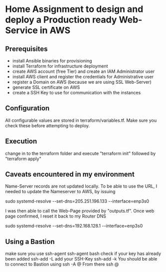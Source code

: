 # Home Assignment to design and deploy a Production ready Web-Service in AWS

## Prerequisites
- install Ansible binaries for provisioning
- install Terraform for infrastructure deployment
- create AWS account (free Tier) and create an IAM Administrator user
- install AWS client and register the credentials for Administrative user
- register a Domain on AWS (because we are using SSL Web-Server)
- generate SSL certificate on AWS
- create a SSH Key to use for communication with the instances

## Configuration
All configurable values are stored in terraform/variables.tf. Make sure you check these before attempting to deploy.

## Execution
change in to the terraform folder and execute "terraform init" followed by "terraform apply"

## Caveats encountered in my environment
Name-Server records are not updated locally. To be able to use the URL, I needed to update the Nameserver to AWS, by issuing

sudo systemd-resolve --set-dns=205.251.196.133 --interface=enp3s0

I was then able to call the Web-Page provided by "outputs.tf". Once web page confirmed, I reset it back to my Router DNS

sudo systemd-resolve --set-dns=192.168.128.1 --interface=enp3s0


## Using a Bastion
make sure you use ssh-agent 
  ssh-agent bash
check if your key has already been added
  ssh-add -L
add your SSH-Key
  ssh-add -k <your-ssh-pem>
You should be able to connect to Bastion using
  ssh -A <user>@<bastion>
From there
  ssh <user>@<instance>
